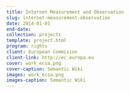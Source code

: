 ```yaml
---
title: Internet Measurement and Observation 
slug: internet-measurement-observation
date: 2014-01-01
end-date: 
collection: projects
template: project.html
program: rights
client: European Commision
client-link: http://ec.europa.eu
cover: work_ecsa.png
cover-caption: Semantic Wiki
images: work_ecsa.png
images-caption: Semantic Wiki
---
```



